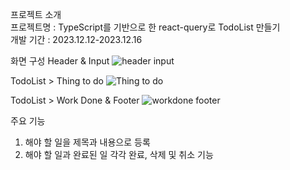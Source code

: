 프로젝트 소개
<br/>
프로젝트명 : TypeScript를 기반으로 한 react-query로 TodoList 만들기 
<br/>
개발 기간 : 2023.12.12-2023.12.16




화면 구성
Header & Input
![header   input](https://github.com/heeneeee/React_todoList_TS/assets/144337252/b9b618b5-8277-47b8-b7c7-0cca5c03f945)


TodoList > Thing to do
![Thing to do](https://github.com/heeneeee/React_todoList_TS/assets/144337252/9e96ab59-ea31-45b4-8494-8253ca61dc5a)


TodoList > Work Done & Footer 
![workdone   footer](https://github.com/heeneeee/React_todoList_TS/assets/144337252/d38789e9-49ca-4101-b13f-012d558b56fd)




주요 기능
1. 해야 할 일을 제목과 내용으로 등록
2. 해야 할 일과 완료된 일 각각 완료, 삭제 및 취소 기능
